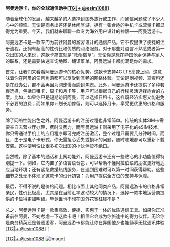 **阿曼远游卡，你的全球通信助手[[TG💪+ @esim1088](https://t.me/s/esim1088)]**

随着全球化的发展，越来越多的人选择到国外旅行或工作，而通信问题成了不少人心中的烦恼。无论是商务出差还是休闲旅游，拥有一张合适的手机卡或流量卡都显得尤为重要。今天，我们就来聊聊一款专为海外用户设计的神器——阿曼远游卡。

阿曼远游卡是一款专门为前往阿曼的游客设计的通信产品。它不仅提供了便捷的注册流程，还拥有超高的性价比和优质的网络服务。对于那些对语言不熟悉或者第一次出国的人来说，这款卡简直就是“救命稻草”。无论你是想在异国他乡保持与家人的联系，还是需要快速查询地图、翻译菜单，阿曼远游卡都能满足你的需求。

首先，让我们来看看阿曼远游卡的核心优势。这款卡支持4G LTE高速上网，这意味着你在阿曼的任何角落都可以享受到流畅的网络体验。无论是刷视频、查资料还是在线办公，都不会再因为网速慢而感到焦虑。此外，阿曼远游卡还提供了多种套餐选择，包括日租卡、周卡和月卡等，用户可以根据自己的行程灵活选择适合的方案。比如，如果你只是短期访问阿曼，可以选择日租卡，这样既经济实惠又能避免不必要的浪费；而如果你计划长期停留，则可以选择月卡，享受更优惠的价格和服务。

除了网络性能出色之外，阿曼远游卡的注册过程也非常简单。传统的实体SIM卡需要亲自去营业厅办理，费时又费力，而阿曼远游卡则采用了电子化的eSIM技术。你只需通过手机上的应用程序即可完成注册激活，整个过程只需要几分钟时间。而且，由于是电子卡形式，你无需担心丢失或损坏的问题，随时随地都可以重新下载安装。这种便利性让很多初次出国的小伙伴赞不绝口。

当然啦，除了基本的通话和上网功能外，阿曼远游卡还有一些贴心的小功能值得特别提一下。例如，它内置了多语言语音包，可以帮助不懂阿拉伯语的朋友更好地适应当地环境；还有紧急救援热线服务，在遇到困难时可以第一时间获得帮助。这些细节之处无不体现了这款卡的设计初衷：为用户提供全方位的支持与保障。

最后，不得不说的是价格问题。相比市面上其他同类产品，阿曼远游卡的价格非常亲民，性价比极高。尤其是在当前汇率波动较大的情况下，选择一款本地运营商提供的卡显得更加明智。毕竟谁也不想在国外花冤枉钱不是？

总之，阿曼远游卡是一款集高效、便捷、实惠于一体的优质通信工具。如果你正准备前往阿曼，不妨考虑一下这款卡吧！相信它会成为你旅途中的得力伙伴。无论你是商务精英还是普通游客，阿曼远游卡都能让你在异国他乡也能畅享无忧通讯体验[[TG💪+ @esim1088](https://t.me/s/esim1088)]！

[[TG💪+ @esim1088](https://t.me/s/esim1088) ![Image](https://i.postimg.cc/4NQfJmqS/Snipaste-2025-05-13-00-14-12.png)]